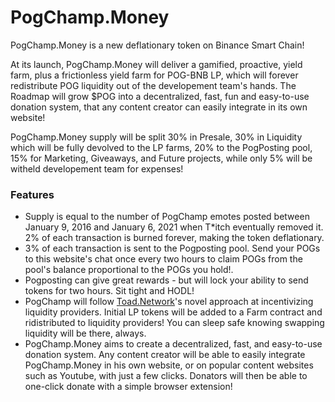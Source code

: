 # PogChamp.Money

PogChamp.Money is a new deflationary token on Binance Smart Chain!

At its launch, PogChamp.Money will deliver a gamified, proactive, yield farm, plus a frictionless yield farm for POG-BNB LP, which will forever redistribute POG liquidity out of the developement team's hands. The Roadmap will grow $POG into a decentralized, fast, fun and easy-to-use donation system, that any content creator can easily integrate in its own website!

PogChamp.Money supply will be split 30% in Presale, 30% in Liquidity which will be fully devolved to the LP farms, 20% to the PogPosting pool, 15% for Marketing, Giveaways, and Future projects, while only 5% will be witheld developement team for expenses!

### Features

- Supply is equal to the number of PogChamp emotes posted between January 9, 2016 and January 6, 2021 when T\*itch eventually removed it. 2% of each transaction is burned forever, making the token deflationary.
- 3% of each transaction is sent to the Pogposting pool. Send your POGs to this website's chat once every two hours to claim POGs from the pool's balance proportional to the POGs you hold!.
- Pogposting can give great rewards - but will lock your ability to send tokens for two hours. Sit tight and HODL!
- PogChamp will follow [Toad.Network](http://localhost/)'s novel approach at incentivizing liquidity providers. Initial LP tokens will be added to a Farm contract and ridistributed to liquidity providers! You can sleep safe knowing swapping liquidity will be there, always.
- PogChamp.Money aims to create a decentralized, fast, and easy-to-use donation system. Any content creator will be able to easily integrate PogChamp.Money in his own website, or on popular content websites such as Youtube, with just a few clicks. Donators will then be able to one-click donate with a simple browser extension!
